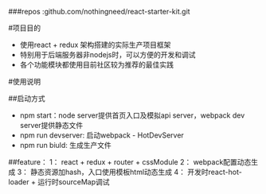 ###repos :github.com/nothingneed/react-starter-kit.git

#项目目的
- 使用react + redux 架构搭建的实际生产项目框架
- 特别用于后端服务器非nodejs时，可以方便的开发和调试
- 各个功能模块都使用目前社区较为推荐的最佳实践 

#使用说明 

##启动方式
- npm start：node server提供首页入口及模拟api server，webpack dev server提供静态文件
- npm run devserver: 启动webpack - HotDevServer
- npm run biuld: 生成生产文件

##feature：
1： react + redux + router + cssModule
2： webpack配置动态生成
3： 静态资源加hash，入口使用模板html动态生成
4： 开发时react-hot-loader + 运行时sourceMap调试
